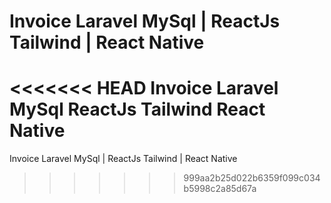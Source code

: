 
# Invoice Laravel MySql | ReactJs Tailwind | React Native

<<<<<<< HEAD
Invoice Laravel MySql  ReactJs Tailwind  React Native
=======
Invoice Laravel MySql | ReactJs Tailwind | React Native
>>>>>>> 999aa2b25d022b6359f099c034b5998c2a85d67a
